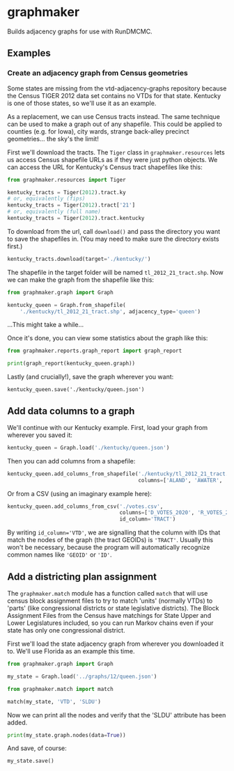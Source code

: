# graphmaker

Builds adjacency graphs for use with RunDMCMC.

## Examples

### Create an adjacency graph from Census geometries

Some states are missing from the vtd-adjacency-graphs repository because
the Census TIGER 2012 data set contains no VTDs for that state.
Kentucky is one of those states, so we'll use it as an example.

As a replacement, we can use Census tracts instead.
The same technique can be used to make a graph out of any shapefile. This could
be applied to counties (e.g. for Iowa), city wards, strange back-alley precinct
geometries... the sky's the limit!

First we'll download the tracts. The `Tiger` class in `graphmaker.resources` lets us
access Census shapefile URLs as if they were just python objects. We can access
the URL for Kentucky's Census tract shapefiles like this:

```python
from graphmaker.resources import Tiger

kentucky_tracts = Tiger(2012).tract.ky
# or, equivalently (fips)
kentucky_tracts = Tiger(2012).tract['21']
# or, equivalently (full name)
kentucky_tracts = Tiger(2012).tract.kentucky
```

To download from the url, call `download()` and pass the directory
you want to save the shapefiles in. (You may need to make sure the directory exists first.)

```python
kentucky_tracts.download(target='./kentucky/')
```

The shapefile in the target folder will be named `tl_2012_21_tract.shp`. Now
we can make the graph from the shapefile like this:

```python
from graphmaker.graph import Graph

kentucky_queen = Graph.from_shapefile(
    './kentucky/tl_2012_21_tract.shp', adjacency_type='queen')
```

...This might take a while...

Once it's done, you can view some statistics about the graph like this:

```python
from graphmaker.reports.graph_report import graph_report

print(graph_report(kentucky_queen.graph))
```

Lastly (and crucially!), save the graph wherever you want:

```
kentucky_queen.save('./kentucky/queen.json')
```

## Add data columns to a graph

We'll continue with our Kentucky example. First, load your graph from wherever you saved it:

```python
kentucky_queen = Graph.load('./kentucky/queen.json')
```

Then you can add columns from a shapefile:

```python
kentucky_queen.add_columns_from_shapefile('./kentucky/tl_2012_21_tract.json',
                                          columns=['ALAND', 'AWATER', 'COUNTYFP', 'STATEFP'])
```

Or from a CSV (using an imaginary example here):

```python
kentucky_queen.add_columns_from_csv('./votes.csv',
                                    columns=['D_VOTES_2020', 'R_VOTES_2020'],
                                    id_column='TRACT')
```

By writing `id_column='VTD'`, we are signalling that the column with IDs that match the nodes of the
graph (the tract GEOIDs) is `'TRACT'`. Usually this won't be necessary, because the program
will automatically recognize common names like `'GEOID'` or `'ID'`.

## Add a districting plan assignment

The `graphmaker.match` module has a function called `match` that will use census
block assignment files to try to match 'units' (normally VTDs) to 'parts' (like
congressional districts or state legislative districts). The Block Assignment Files
from the Census have matchings for State Upper and Lower Legislatures included,
so you can run Markov chains even if your state has only one congressional
district.

First we'll load the state adjacency graph from wherever you downloaded it to.
We'll use Florida as an example this time.

```python
from graphmaker.graph import Graph

my_state = Graph.load('../graphs/12/queen.json')
```

```python
from graphmaker.match import match

match(my_state, 'VTD', 'SLDU')
```

Now we can print all the nodes and verify that the 'SLDU' attribute has been added.

```python
print(my_state.graph.nodes(data=True))
```

And save, of course:

```python
my_state.save()
```

